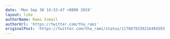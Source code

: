 ```yaml
---
date: 'Mon Sep 30 14:33:47 +0000 2019'
layout: like
authorName: Rami Ismail
authorUrl: 'https://twitter.com/tha_rami'
originalPost: 'https://twitter.com/tha_rami/status/1178679339216494593'
---
```

